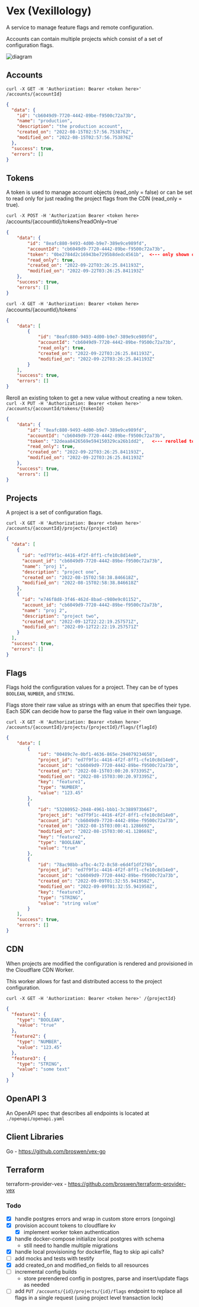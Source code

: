 # Vex (Vexillology)

A service to manage feature flags and remote configuration.

Accounts can contain multiple projects which consist of a set of configuration flags.


![diagram](vex.png)

## Accounts
`curl -X GET -H 'Authorization: Bearer <token here>' /accounts/{accountId}`

```json
{
  "data": {
    "id": "cb6049d9-7720-4442-89be-f9500c72a73b",
    "name": "production",
    "description": "the production account",
    "created_on": "2022-08-15T02:57:56.753876Z",
    "modified_on": "2022-08-15T02:57:56.753876Z"
  },
  "success": true,
  "errors": []
}
```

## Tokens
A token is used to manage account objects (read_only = false) or can be set to read only for just reading the project flags
from the CDN (read_only = true).

`curl -X POST -H 'Authorization Bearer <token here>` /accounts/{accountId}/tokens?readOnly=true`
```json
{
    "data": {
        "id": "8eafc880-9493-4d00-b9e7-389e9ce989fd",
        "accountId": "cb6049d9-7720-4442-89be-f9500c72a73b",
        "token": "0be2784d2c16943be7295b8dedc4561b",  <--- only shown once
        "read_only": true,
        "created_on": "2022-09-22T03:26:25.841193Z",
        "modified_on": "2022-09-22T03:26:25.841193Z"
    },
    "success": true,
    "errors": []
}
```
`curl -X GET -H 'Authorization: Bearer <token here>` /accounts/{acountId}/tokens`
```json
{
    "data": [
        {
            "id": "8eafc880-9493-4d00-b9e7-389e9ce989fd",
            "accountId": "cb6049d9-7720-4442-89be-f9500c72a73b",
            "read_only": true,
            "created_on": "2022-09-22T03:26:25.841193Z",
            "modified_on": "2022-09-22T03:26:25.841193Z"
        }
    ],
    "success": true,
    "errors": []
}
```

Reroll an existing token to get a new value without creating a new token.
`curl -X PUT -H 'Authorization: Bearer <token here>' /accounts/{accountId/tokens/{tokenId}`
```json
{
    "data": {
        "id": "8eafc880-9493-4d00-b9e7-389e9ce989fd",
        "accountId": "cb6049d9-7720-4442-89be-f9500c72a73b",
        "token": "32deaa8426569e594150329ca26b1dd2",   <--- rerolled token value
        "read_only": true,
        "created_on": "2022-09-22T03:26:25.841193Z",
        "modified_on": "2022-09-22T03:26:25.841193Z"
    },
    "success": true,
    "errors": []
}
```

## Projects

A project is a set of configuration flags.

`curl -X GET -H 'Authorization: Bearer <token here>' /accounts/{accountId}/projects/{projectId}`
```json
{
  "data": [
    {
      "id": "ed7f9f1c-4416-4f2f-8ff1-cfe10c8d14e0",
      "account_id": "cb6049d9-7720-4442-89be-f9500c72a73b",
      "name": "proj 1",
      "description": "project one",
      "created_on": "2022-08-15T02:58:38.846618Z",
      "modified_on": "2022-08-15T02:58:38.846618Z"
    },
    {
      "id": "e746f8d8-3f46-462d-8bad-c980e9c01152",
      "account_id": "cb6049d9-7720-4442-89be-f9500c72a73b",
      "name": "proj 2",
      "description": "project two",
      "created_on": "2022-09-12T22:22:19.257571Z",
      "modified_on": "2022-09-12T22:22:19.257571Z"
    }
  ],
  "success": true,
  "errors": []
}
```

## Flags
Flags hold the configuration values for a project. They can be of types `BOOLEAN`, `NUMBER`, and `STRING`.

Flags store their raw value as strings with an enum that specifies their type. Each SDK can decide
how to parse the flag value in their own language.

`curl -X GET -H 'Authorization: Bearer <token here>' /accounts/{accountId}/projects/{projectId}/flags/{flagId}`
```json
{
    "data": [
        {
            "id": "00489c7e-0bf1-4636-865e-294079234658",
            "project_id": "ed7f9f1c-4416-4f2f-8ff1-cfe10c8d14e0",
            "account_id": "cb6049d9-7720-4442-89be-f9500c72a73b",
            "created_on": "2022-08-15T03:00:20.973395Z",
            "modified_on": "2022-08-15T03:00:20.973395Z",
            "key": "feature1",
            "type": "NUMBER",
            "value": "123.45"
        },
        {
            "id": "53280952-2048-4961-bbb1-3c388973b667",
            "project_id": "ed7f9f1c-4416-4f2f-8ff1-cfe10c8d14e0",
            "account_id": "cb6049d9-7720-4442-89be-f9500c72a73b",
            "created_on": "2022-08-15T03:00:41.128669Z",
            "modified_on": "2022-08-15T03:00:41.128669Z",
            "key": "feature2",
            "type": "BOOLEAN",
            "value": "true"
        },
        {
            "id": "78ac98bb-afbc-4c72-8c58-e6d4f1df276b",
            "project_id": "ed7f9f1c-4416-4f2f-8ff1-cfe10c8d14e0",
            "account_id": "cb6049d9-7720-4442-89be-f9500c72a73b",
            "created_on": "2022-09-09T01:32:55.941958Z",
            "modified_on": "2022-09-09T01:32:55.941958Z",
            "key": "feature3",
            "type": "STRING",
            "value": "string value"
        }
    ],
    "success": true,
    "errors": []
}
```

## CDN 

When projects are modified the configuration is rendered and provisioned in the Cloudflare CDN Worker.

This worker allows for fast and distributed access to the project configuration.

`curl -X GET -H 'Authorization: Bearer <token here>' /{projectId}`
```json
{
  "feature1": {
    "type": "BOOLEAN",
    "value": "true"
  },
  "feature2": {
    "type": "NUMBER",
    "value": "123.45"
  },
  "feature3": {
    "type": "STRING",
    "value": "some text"
  }
}
```

## OpenAPI 3 

An OpenAPI spec that describes all endpoints is located at `./openapi/openapi.yaml`

## Client Libraries

Go - https://github.com/broswen/vex-go

## Terraform

terraform-provider-vex - https://github.com/broswen/terraform-provider-vex

### Todo
- [x] handle postgres errors and wrap in custom store errors (ongoing)
- [x] provision account tokens to cloudflare kv
  - [x] implement worker token authentication
- [x] handle docker-compose initialize local postgres with schema
  - still need to handle multiple migrations
- [x] handle local provisioning for dockerfile, flag to skip api calls?
- [ ] add mocks and tests with testify
- [x] add created_on and modified_on fields to all resources
- [ ] incremental config builds
  - store prerendered config in postgres, parse and insert/update flags as needed
- [ ] add `PUT /accounts/{id}/projects/{id}/flags` endpoint to replace all flags in a single request (using project level transaction lock)